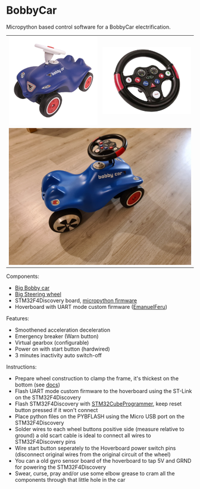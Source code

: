 # BobbyCar

Micropython based control software for a BobbyCar electrification.

<table>
 <tr>
  <td><img src="doc/img/big_bobbycar.png" width="250"></td>
  <td><img src="doc/img/big_wheel.png" width="250"></td> 
 </tr>
 <tr>
  <td colspan="2"><img src="doc/img/finished_project.jpg" width="500"></td>
 </tr>
</table>

Components: 
 - [Big Bobby car](doc/img/big_bobbycar.png)
 - [Big Steering wheel](doc/img/big_wheel.png)
 - STM32F4Discovery board, [micropython firmware](firmware)
 - Hoverboard with UART mode custom firmware ([EmanuelFeru](firmware/hoverboard-firmware-hack-FOC))
 
Features:
  - Smoothened acceleration deceleration
  - Emergency breaker (Warn button)
  - Virtual gearbox (configurable)
  - Power on with start button (hardwired)
  - 3 minutes inactivity auto switch-off

Instructions:
 - Prepare wheel construction to clamp the frame, it's thickest on the bottom (see [docs](doc/img))
 - Flash UART mode custom firmware to the hoverboard using the ST-Link on the STM32F4Discovery
 - Flash STM32F4Discovery with [STM32CubeProgrammer](https://www.st.com/en/development-tools/stm32cubeprog.html), keep reset button pressed if it won't connect
 - Place python files on the PYBFLASH using the Micro USB port on the STM32F4Discovery
 - Solder wires to each wheel buttons positive side (measure relative to ground) a old scart cable is ideal to connect all wires to STM32F4Discovery pins
 - Wire start button seperately to the Hoverboard power switch pins (disconnect original wires from the original circuit of the wheel)
 - You can a old gyro sensor board of the hoverboard to tap 5V and GRND for powering the STM32F4Discovery
 - Swear, curse, pray and/or use some elbow grease to cram all the components through that little hole in the car
